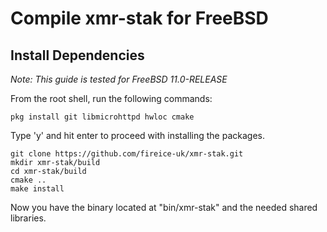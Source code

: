 # Compile **xmr-stak** for FreeBSD

## Install Dependencies

*Note: This guide is tested for FreeBSD 11.0-RELEASE*

From the root shell, run the following commands:

    pkg install git libmicrohttpd hwloc cmake

Type 'y' and hit enter to proceed with installing the packages.

    git clone https://github.com/fireice-uk/xmr-stak.git
    mkdir xmr-stak/build
    cd xmr-stak/build
    cmake ..
    make install

Now you have the binary located at "bin/xmr-stak" and the needed shared libraries.
